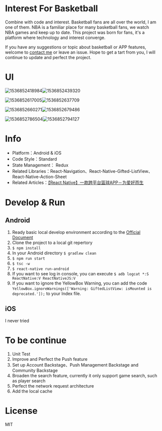 # Interest For Basketball
Combine with code and interest. Basketball fans are all over the world, I am one of them.  NBA is a familiar place for many basketball fans, we watch NBA games and keep up to date. This project was born for fans, it's a platform where technology and interest converge. 

If you have any suggestions or topic about basketball or APP features, welcome to [contact me](https://github.com/binbinla) or leave an issue. Hope to get a tart from you, I will continue to update and perfect the project.

# UI

![1536852418984](https://upload-images.jianshu.io/upload_images/2967093-2987ea16a039cb4f.png?imageMogr2/auto-orient/strip%7CimageView2/2/w/1240)![1536852439320](https://upload-images.jianshu.io/upload_images/2967093-b6c98d009f4ab131.png?imageMogr2/auto-orient/strip%7CimageView2/2/w/1240)



![1536852617005](https://upload-images.jianshu.io/upload_images/2967093-8cbcc49d6f0e7dfc.png?imageMogr2/auto-orient/strip%7CimageView2/2/w/1240)![1536852637709](https://upload-images.jianshu.io/upload_images/2967093-6f43f7bb47fd3354.png?imageMogr2/auto-orient/strip%7CimageView2/2/w/1240)



![1536852660271](https://upload-images.jianshu.io/upload_images/2967093-035cb466729f379e.png?imageMogr2/auto-orient/strip%7CimageView2/2/w/1240)![1536852679486](https://upload-images.jianshu.io/upload_images/2967093-ef991b1a5960d352.png?imageMogr2/auto-orient/strip%7CimageView2/2/w/1240)



![1536852786504](https://upload-images.jianshu.io/upload_images/2967093-5150e57ba9ecd06d.png?imageMogr2/auto-orient/strip%7CimageView2/2/w/1240)![1536852794127](https://upload-images.jianshu.io/upload_images/2967093-635b698ff32b724c.png?imageMogr2/auto-orient/strip%7CimageView2/2/w/1240)



# Info

- Platform：Android & iOS 
- Code Style：Standard
- State Management： Redux
- Related Libraries：React-Navigation、React-Native-Gifted-ListView、React-Native-Action-Sheet
- Related Articles：[【React Native】一款跨平台篮球APP－为爱好而生](https://www.jianshu.com/p/4f905c8b694a)



# Develop & Run

## Android

1. Ready basic local develop environment according to the [Official Document](https://reactnative.cn/docs/getting-started.html)
2. Clone the project to a local git repertory
3. `$ npm install`
4. In your Android  directory `$ gradlew clean`
5. `$ npm run start`
6. `$ tsc -w`
7. `$ react-native run-android  `
8. If you want to see log in console, you can execute `$ adb logcat *:S ReactNative:V ReactNativeJS:V `
9. If you want to ignore the YellowBox Warning,  you can add the  code `YellowBox.ignoreWarnings(['Warning: GiftedListView: isMounted is deprecated.']);` to your Index file.

## iOS

I never tried

# To be continue

1. Unit Test
2. Improve and Perfect the Push feature
3. Set up Account Backstage、Push Management Backstage and Community Backstage
4. Broaden the search feature, currently it only support game search, such as player search
5. Perfect the network request architecture
6. Add the local cache

# License

MIT